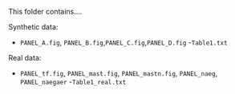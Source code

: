 This folder contains....

Synthetic data:
- `PANEL_A.fig`, `PANEL_B.fig`,`PANEL_C.fig`,`PANEL_D.fig`
-`Table1.txt`

Real data:
- `PANEL_tf.fig`, `PANEL_mast.fig`, `PANEL_mastn.fig`, `PANEL_naeg`, `PANEL_naegaer`
-`Table1_real.txt`
